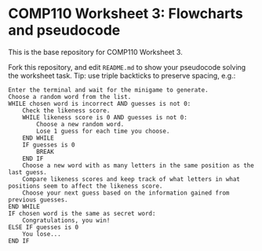 # COMP110 Worksheet 3: Flowcharts and pseudocode

This is the base repository for COMP110 Worksheet 3.

Fork this repository, and edit `README.md` to show your pseudocode solving the worksheet task. Tip: use triple backticks to preserve spacing, e.g.:

```
Enter the terminal and wait for the minigame to generate.
Choose a random word from the list.
WHILE chosen word is incorrect AND guesses is not 0:
	Check the likeness score.
	WHILE likeness score is 0 AND guesses is not 0:
		Choose a new random word.
		Lose 1 guess for each time you choose.
	END WHILE
	IF guesses is 0
		BREAK
	END IF
	Choose a new word with as many letters in the same position as the last guess.
	Compare likeness scores and keep track of what letters in what positions seem to affect the likeness score.
	Choose your next guess based on the information gained from previous guesses.
END WHILE
IF chosen word is the same as secret word:
	Congratulations, you win!
ELSE IF guesses is 0
	You lose...
END IF
```
